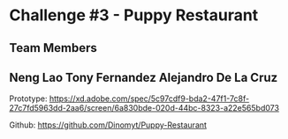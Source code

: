 # Challenge #3 - Puppy Restaurant

Team Members
---------------------
Neng Lao
Tony Fernandez
Alejandro De La Cruz
----------------------



Prototype: https://xd.adobe.com/spec/5c97cdf9-bda2-47f1-7c8f-27c7fd5963dd-2aa6/screen/6a830bde-020d-44bc-8323-a22e565bd073

Github: https://github.com/Dinomyt/Puppy-Restaurant
